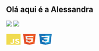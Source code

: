## Olá aqui é a Alessandra

<img height="180em" src="https://github-readme-stats.vercel.app/api?username=cherry-leeh&hide=contribs,prs&theme=jolly">
<img height="180em" src="https://github.com/cherry-leeh/github-readme-stats">

<div style="display: inline_block"><br>
  <img align="center" alt="Rafa-Js" height="30" width="40" src="https://raw.githubusercontent.com/devicons/devicon/master/icons/javascript/javascript-plain.svg">
  <img align="center" alt="Rafa-HTML" height="30" width="40" src="https://raw.githubusercontent.com/devicons/devicon/master/icons/html5/html5-original.svg">
  <img align="center" alt="Rafa-CSS" height="30" width="40" src="https://raw.githubusercontent.com/devicons/devicon/master/icons/css3/css3-original.svg">
</div>
